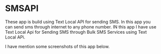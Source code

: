 # SMSAPI
These app is build using Text Local API for sending SMS. In this app you can send sms through internet to any phone number. 
IN this app I have use Text Local Api for Sending SMS through Bulk SMS Services using Text Local APi.

I have mention some screenshots of this app below.

